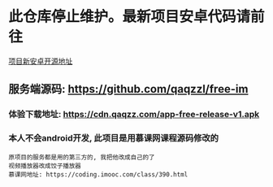 # 此仓库停止维护。最新项目安卓代码请前往
[项目新安卓开源地址](https://github.com/qaqzzl/free-im-android)

## 服务端源码: https://github.com/qaqzzl/free-im

### 体验下载地址: https://cdn.qaqzz.com/app-free-release-v1.apk

### 本人不会android开发, 此项目是用慕课网课程源码修改的
    原项目的服务都是用的第三方的, 我把他改成自己的了
    视频播放器改成饺子播放器
    慕课网地址: https://coding.imooc.com/class/390.html